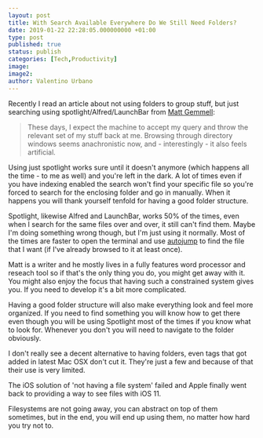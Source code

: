 ```yaml
---
layout: post
title: With Search Available Everywhere Do We Still Need Folders?
date: 2019-01-22 22:28:05.000000000 +01:00
type: post
published: true
status: publish
categories: [Tech,Productivity]
image:
image2:
author: Valentino Urbano
---
```


Recently I read an article about not using folders to group stuff, but just searching using spotlight/Alfred/LaunchBar from [Matt Gemmell](http://tracking.feedpress.it/link/8790/492928):

> These days, I expect the machine to accept my query and throw the relevant set of my stuff back at me. Browsing through directory windows seems anachronistic now, and - interestingly - it also feels artificial.

Using just spotlight works sure until it doesn't anymore (which happens all the time - to me as well) and you're left in the dark. A lot of times even if you have indexing enabled the search won't find your specific file so you're forced to search for the enclosing folder and go in manually. When it happens you will thank yourself tenfold for having a good folder structure.

Spotlight, likewise Alfred and LaunchBar, works 50% of the times, even when I search for the same files over and over, it still can't find them. Maybe I'm doing something wrong though, but I'm just using it normally. Most of the times are faster to open the terminal and use [autojump][1] to find the file that I want (if I've already browsed to it at least once).

Matt is a writer and he mostly lives in a fully features word processor and reseach tool so if that's the only thing you do, you might get away with it. You might also enjoy the focus that having such a constrained system gives you. If you need to develop it's a bit more complicated.

Having a good folder structure will also make everything look and feel more organized. If you need to find something you will know how to get there even though you will be using Spotlight most of the times if you know what to look for. Whenever you don't you will need to navigate to the folder obviously.

I don't really see a decent alternative to having folders, even tags that got added in latest Mac OSX don't cut it. They're just a few and because of that their use is very limited.

The iOS solution of 'not having a file system' failed and Apple finally went back to providing a way to see files with iOS 11.

Filesystems are not going away, you can abstract on top of them sometimes, but in the end, you will end up using them, no matter how hard you try not to.

[1]: https://github.com/wting/autojump
